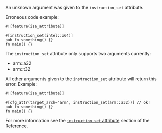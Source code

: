 An unknown argument was given to the `instruction_set` attribute.

Erroneous code example:

```compile_fail,E0779
#![feature(isa_attribute)]

#[instruction_set(intel::x64)]
pub fn something() {}
fn main() {}
```

The `instruction_set` attribute only supports two arguments currently:

 * arm::a32
 * arm::t32

All other arguments given to the `instruction_set` attribute will return this
error. Example:

```
#![feature(isa_attribute)]

#[cfg_attr(target_arch="arm", instruction_set(arm::a32))] // ok!
pub fn something() {}
fn main() {}
```

For more information see the [`instruction_set` attribute][isa-attribute]
section of the Reference.

[isa-attribute]: https://doc.rust-lang.org/reference/attributes/codegen.html
